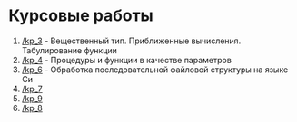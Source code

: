 # Курсовые работы

1. [/kp_3](https://github.com/ArtDu/mai_study_first_course/tree/master/kp/kp_3) - Вещественный тип. Приближенные вычисления. Табулирование функции
2. [/kp_4](https://github.com/ArtDu/mai_study_first_course/tree/master/kp/kp_4) - Процедуры и функции в качестве параметров
3. [/kp_6](https://github.com/ArtDu/mai_study_first_course/tree/master/kp/kp_6) - Обработка последовательной файловой структуры на языке Си
4. [/kp_7](https://github.com/ArtDu/mai_study_first_course/tree/master/kp/kp_7)
5. [/kp_9](https://github.com/ArtDu/mai_study_first_course/tree/master/kp/kp_8)
5. [/kp_8](https://github.com/ArtDu/mai_study_first_course/tree/master/kp/kp_9)
